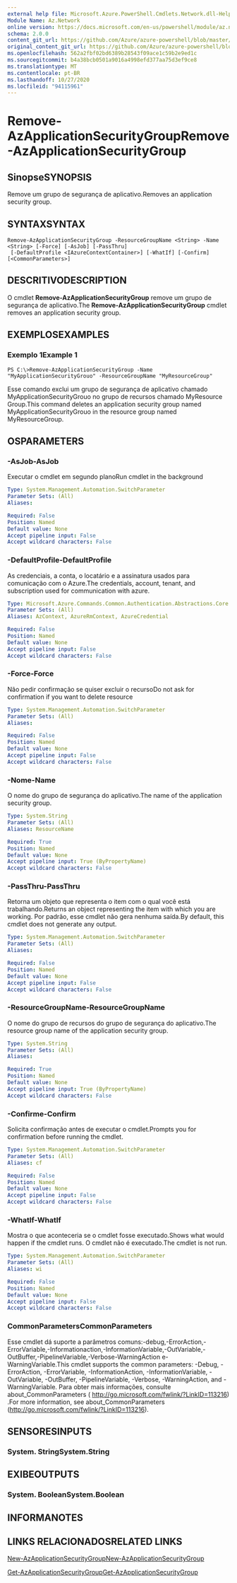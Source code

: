 ```yaml
---
external help file: Microsoft.Azure.PowerShell.Cmdlets.Network.dll-Help.xml
Module Name: Az.Network
online version: https://docs.microsoft.com/en-us/powershell/module/az.network/remove-azapplicationsecuritygroup
schema: 2.0.0
content_git_url: https://github.com/Azure/azure-powershell/blob/master/src/Network/Network/help/Remove-AzApplicationSecurityGroup.md
original_content_git_url: https://github.com/Azure/azure-powershell/blob/master/src/Network/Network/help/Remove-AzApplicationSecurityGroup.md
ms.openlocfilehash: 562a2fbf02bd6389b28543f09ace1c59b2e9ed1c
ms.sourcegitcommit: b4a38bcb0501a9016a4998efd377aa75d3ef9ce8
ms.translationtype: MT
ms.contentlocale: pt-BR
ms.lasthandoff: 10/27/2020
ms.locfileid: "94115961"
---
```

# <span data-ttu-id="c11c1-101">Remove-AzApplicationSecurityGroup</span><span class="sxs-lookup"><span data-stu-id="c11c1-101">Remove-AzApplicationSecurityGroup</span></span>

## <span data-ttu-id="c11c1-102">Sinopse</span><span class="sxs-lookup"><span data-stu-id="c11c1-102">SYNOPSIS</span></span>
<span data-ttu-id="c11c1-103">Remove um grupo de segurança de aplicativo.</span><span class="sxs-lookup"><span data-stu-id="c11c1-103">Removes an application security group.</span></span>

## <span data-ttu-id="c11c1-104">SYNTAX</span><span class="sxs-lookup"><span data-stu-id="c11c1-104">SYNTAX</span></span>

```
Remove-AzApplicationSecurityGroup -ResourceGroupName <String> -Name <String> [-Force] [-AsJob] [-PassThru]
 [-DefaultProfile <IAzureContextContainer>] [-WhatIf] [-Confirm] [<CommonParameters>]
```

## <span data-ttu-id="c11c1-105">DESCRITIVO</span><span class="sxs-lookup"><span data-stu-id="c11c1-105">DESCRIPTION</span></span>
<span data-ttu-id="c11c1-106">O cmdlet **Remove-AzApplicationSecurityGroup** remove um grupo de segurança de aplicativo.</span><span class="sxs-lookup"><span data-stu-id="c11c1-106">The **Remove-AzApplicationSecurityGroup** cmdlet removes an application security group.</span></span>

## <span data-ttu-id="c11c1-107">EXEMPLOS</span><span class="sxs-lookup"><span data-stu-id="c11c1-107">EXAMPLES</span></span>

### <span data-ttu-id="c11c1-108">Exemplo 1</span><span class="sxs-lookup"><span data-stu-id="c11c1-108">Example 1</span></span>
```
PS C:\>Remove-AzApplicationSecurityGroup -Name "MyApplicationSecurityGrouo" -ResourceGroupName "MyResourceGroup"
```

<span data-ttu-id="c11c1-109">Esse comando exclui um grupo de segurança de aplicativo chamado MyApplicationSecurityGrouo no grupo de recursos chamado MyResource Group.</span><span class="sxs-lookup"><span data-stu-id="c11c1-109">This command deletes an application security group named MyApplicationSecurityGrouo in the resource group named MyResourceGroup.</span></span>

## <span data-ttu-id="c11c1-110">OS</span><span class="sxs-lookup"><span data-stu-id="c11c1-110">PARAMETERS</span></span>

### <span data-ttu-id="c11c1-111">-AsJob</span><span class="sxs-lookup"><span data-stu-id="c11c1-111">-AsJob</span></span>
<span data-ttu-id="c11c1-112">Executar o cmdlet em segundo plano</span><span class="sxs-lookup"><span data-stu-id="c11c1-112">Run cmdlet in the background</span></span>

```yaml
Type: System.Management.Automation.SwitchParameter
Parameter Sets: (All)
Aliases:

Required: False
Position: Named
Default value: None
Accept pipeline input: False
Accept wildcard characters: False
```

### <span data-ttu-id="c11c1-113">-DefaultProfile</span><span class="sxs-lookup"><span data-stu-id="c11c1-113">-DefaultProfile</span></span>
<span data-ttu-id="c11c1-114">As credenciais, a conta, o locatário e a assinatura usados para comunicação com o Azure.</span><span class="sxs-lookup"><span data-stu-id="c11c1-114">The credentials, account, tenant, and subscription used for communication with azure.</span></span>

```yaml
Type: Microsoft.Azure.Commands.Common.Authentication.Abstractions.Core.IAzureContextContainer
Parameter Sets: (All)
Aliases: AzContext, AzureRmContext, AzureCredential

Required: False
Position: Named
Default value: None
Accept pipeline input: False
Accept wildcard characters: False
```

### <span data-ttu-id="c11c1-115">-Force</span><span class="sxs-lookup"><span data-stu-id="c11c1-115">-Force</span></span>
<span data-ttu-id="c11c1-116">Não pedir confirmação se quiser excluir o recurso</span><span class="sxs-lookup"><span data-stu-id="c11c1-116">Do not ask for confirmation if you want to delete resource</span></span>

```yaml
Type: System.Management.Automation.SwitchParameter
Parameter Sets: (All)
Aliases:

Required: False
Position: Named
Default value: None
Accept pipeline input: False
Accept wildcard characters: False
```

### <span data-ttu-id="c11c1-117">-Nome</span><span class="sxs-lookup"><span data-stu-id="c11c1-117">-Name</span></span>
<span data-ttu-id="c11c1-118">O nome do grupo de segurança do aplicativo.</span><span class="sxs-lookup"><span data-stu-id="c11c1-118">The name of the application security group.</span></span>

```yaml
Type: System.String
Parameter Sets: (All)
Aliases: ResourceName

Required: True
Position: Named
Default value: None
Accept pipeline input: True (ByPropertyName)
Accept wildcard characters: False
```

### <span data-ttu-id="c11c1-119">-PassThru</span><span class="sxs-lookup"><span data-stu-id="c11c1-119">-PassThru</span></span>
<span data-ttu-id="c11c1-120">Retorna um objeto que representa o item com o qual você está trabalhando.</span><span class="sxs-lookup"><span data-stu-id="c11c1-120">Returns an object representing the item with which you are working.</span></span> <span data-ttu-id="c11c1-121">Por padrão, esse cmdlet não gera nenhuma saída.</span><span class="sxs-lookup"><span data-stu-id="c11c1-121">By default, this cmdlet does not generate any output.</span></span>

```yaml
Type: System.Management.Automation.SwitchParameter
Parameter Sets: (All)
Aliases:

Required: False
Position: Named
Default value: None
Accept pipeline input: False
Accept wildcard characters: False
```

### <span data-ttu-id="c11c1-122">-ResourceGroupName</span><span class="sxs-lookup"><span data-stu-id="c11c1-122">-ResourceGroupName</span></span>
<span data-ttu-id="c11c1-123">O nome do grupo de recursos do grupo de segurança do aplicativo.</span><span class="sxs-lookup"><span data-stu-id="c11c1-123">The resource group name of the application security group.</span></span>

```yaml
Type: System.String
Parameter Sets: (All)
Aliases:

Required: True
Position: Named
Default value: None
Accept pipeline input: True (ByPropertyName)
Accept wildcard characters: False
```

### <span data-ttu-id="c11c1-124">-Confirme</span><span class="sxs-lookup"><span data-stu-id="c11c1-124">-Confirm</span></span>
<span data-ttu-id="c11c1-125">Solicita confirmação antes de executar o cmdlet.</span><span class="sxs-lookup"><span data-stu-id="c11c1-125">Prompts you for confirmation before running the cmdlet.</span></span>

```yaml
Type: System.Management.Automation.SwitchParameter
Parameter Sets: (All)
Aliases: cf

Required: False
Position: Named
Default value: None
Accept pipeline input: False
Accept wildcard characters: False
```

### <span data-ttu-id="c11c1-126">-WhatIf</span><span class="sxs-lookup"><span data-stu-id="c11c1-126">-WhatIf</span></span>
<span data-ttu-id="c11c1-127">Mostra o que aconteceria se o cmdlet fosse executado.</span><span class="sxs-lookup"><span data-stu-id="c11c1-127">Shows what would happen if the cmdlet runs.</span></span>
<span data-ttu-id="c11c1-128">O cmdlet não é executado.</span><span class="sxs-lookup"><span data-stu-id="c11c1-128">The cmdlet is not run.</span></span>

```yaml
Type: System.Management.Automation.SwitchParameter
Parameter Sets: (All)
Aliases: wi

Required: False
Position: Named
Default value: None
Accept pipeline input: False
Accept wildcard characters: False
```

### <span data-ttu-id="c11c1-129">CommonParameters</span><span class="sxs-lookup"><span data-stu-id="c11c1-129">CommonParameters</span></span>
<span data-ttu-id="c11c1-130">Esse cmdlet dá suporte a parâmetros comuns:-debug,-ErrorAction,-ErrorVariable,-Informationaction,-InformationVariable,-OutVariable,-OutBuffer,-PipelineVariable,-Verbose-WarningAction e-WarningVariable.</span><span class="sxs-lookup"><span data-stu-id="c11c1-130">This cmdlet supports the common parameters: -Debug, -ErrorAction, -ErrorVariable, -InformationAction, -InformationVariable, -OutVariable, -OutBuffer, -PipelineVariable, -Verbose, -WarningAction, and -WarningVariable.</span></span> <span data-ttu-id="c11c1-131">Para obter mais informações, consulte about_CommonParameters ( http://go.microsoft.com/fwlink/?LinkID=113216) .</span><span class="sxs-lookup"><span data-stu-id="c11c1-131">For more information, see about_CommonParameters (http://go.microsoft.com/fwlink/?LinkID=113216).</span></span>

## <span data-ttu-id="c11c1-132">SENSORES</span><span class="sxs-lookup"><span data-stu-id="c11c1-132">INPUTS</span></span>

### <span data-ttu-id="c11c1-133">System. String</span><span class="sxs-lookup"><span data-stu-id="c11c1-133">System.String</span></span>

## <span data-ttu-id="c11c1-134">EXIBE</span><span class="sxs-lookup"><span data-stu-id="c11c1-134">OUTPUTS</span></span>

### <span data-ttu-id="c11c1-135">System. Boolean</span><span class="sxs-lookup"><span data-stu-id="c11c1-135">System.Boolean</span></span>

## <span data-ttu-id="c11c1-136">INFORMA</span><span class="sxs-lookup"><span data-stu-id="c11c1-136">NOTES</span></span>

## <span data-ttu-id="c11c1-137">LINKS RELACIONADOS</span><span class="sxs-lookup"><span data-stu-id="c11c1-137">RELATED LINKS</span></span>

[<span data-ttu-id="c11c1-138">New-AzApplicationSecurityGroup</span><span class="sxs-lookup"><span data-stu-id="c11c1-138">New-AzApplicationSecurityGroup</span></span>](./New-AzApplicationSecurityGroup.md)

[<span data-ttu-id="c11c1-139">Get-AzApplicationSecurityGroup</span><span class="sxs-lookup"><span data-stu-id="c11c1-139">Get-AzApplicationSecurityGroup</span></span>](./Get-AzApplicationSecurityGroup.md)
